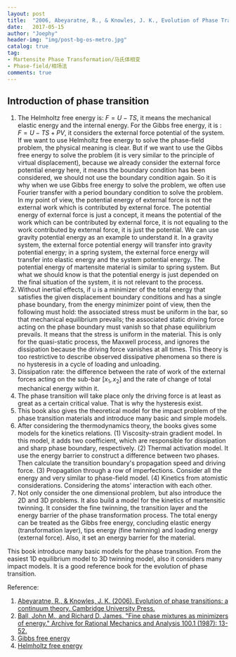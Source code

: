 ```yaml
---
layout: post
title:  "2006, Abeyaratne, R., & Knowles, J. K., Evolution of Phase Transition"
date:   2017-05-15
author: "Joephy"
header-img: "img/post-bg-os-metro.jpg"
catalog: true
tag:
- Martensite Phase Transformation/马氏体相变
- Phase-field/相场法
comments: true
---
```

Introduction of phase transition
-----------

1. The Helmholtz free energy is: $F = U - TS$, it means the mechanical elastic energy and the internal energy. For the Gibbs free energy, it is : $F = U - TS + PV$, it considers the external force potential of the system. If we want to use Helmholtz free energy to solve the phase-field problem, the physical meaning is clear. But if we want to use the Gibbs free energy to solve the problem (it is very similar to the principle of virtual displacement), because we already consider the external force potential energy here, it means the boundary condition has been considered, we should not use the boundary condition again. So it is why when we use Gibbs free energy to solve the problem, we often use Fourier transfer with a period boundary condition to solve the problem. In my point of view, the potential energy of external force is not the external work which is contributed by external force. The potential energy of external force is just a concept, it means the potential of the work which can be contributed by external force, it is not equaling to the work contributed by external force, it is just the potential. We can use gravity potential energy as an example to understand it. In a gravity system, the external force potential energy will transfer into gravity potential energy; in a spring system, the external force energy will transfer into elastic energy and the system potential energy. The potential energy of martensite material is similar to spring system. But what we should know is that the potential energy is just depended on the final situation of the system, it is not relevant to the process.
2. Without inertial effects, if u is a minimizer of the total energy that satisfies the given displacement boundary conditions and has a single phase boundary, from the energy minimizer point of view, then the following must hold: the associated stress must be uniform in the bar, so that mechanical equilibrium prevails; the associated static driving force acting on the phase boundary must vanish so that phase equilibrium prevails. It means that the stress is uniform in the material. This is only for the quasi-static process, the Maxwell process, and ignores the dissipation because the driving force vanishes at all times. This theory is too restrictive to describe observed dissipative phenomena so there is no hysteresis in a cycle of loading and unloading.
3. Dissipation rate: the difference between the rate of work of the external forces acting on the sub-bar $[x_1, x_2]$ and the rate of change of total mechanical energy within it.
4. The phase transition will take place only the driving force is at least as great as a certain critical value. That is why the hysteresis exist.
5. This book also gives the theoretical model for the impact problem of the phase transition materials and introduce many basic and simple models.
6. After considering the thermodynamics theory, the books gives some models for the kinetics relations. (1) Viscosity-strain gradient model. In this model, it adds two coefficient, which are responsible for dissipation and sharp phase boundary, respectively. (2) Thermal activation model. It use the energy barrier to construct a difference between two phases. Then calculate the transition boundary's propagation speed and driving force. (3) Propagation through a row of imperfections. Consider all the energy and very similar to phase-field model. (4) Kinetics from atomistic considerations. Considering the atoms' interaction with each other.
7. Not only consider the one dimensional problem, but also introduce the 2D and 3D problems. It also build a model for the kinetics of martensitic twinning. It consider the fine twinning, the transition layer and the energy barrier of the phase transformation process. The total energy can be treated as the Gibbs free energy, concluding elastic energy (transformation layer), tips energy (fine twinning) and loading energy (external force). Also, it set an energy barrier for the material.


This book introduce many basic models for the phase transition. From the easiest 1D equilibrium model to 3D twinning model, also it considers many impact models. It is a good reference book for the evolution of phase transition.

Reference:

1. [Abeyaratne, R., & Knowles, J. K. (2006). Evolution of phase transitions: a continuum theory. Cambridge University Press.](https://books.google.com.hk/books?hl=en&lr=&id=GFh4N8rWfS0C&oi=fnd&pg=PR13&dq=Evolution+of+phase+transitions&ots=iYYnje9wqw&sig=vkzvTdJvFFbPcpubtw3fkZgdov0&redir_esc=y#v=onepage&q=Evolution%20of%20phase%20transitions&f=false)
2. [Ball, John M., and Richard D. James. "Fine phase mixtures as minimizers of energy." Archive for Rational Mechanics and Analysis 100.1 (1987): 13-52.](http://download.springer.com/static/pdf/405/art%253A10.1007%252FBF00281246.pdf?originUrl=http%3A%2F%2Flink.springer.com%2Farticle%2F10.1007%2FBF00281246&token2=exp=1493264235~acl=%2Fstatic%2Fpdf%2F405%2Fart%25253A10.1007%25252FBF00281246.pdf%3ForiginUrl%3Dhttp%253A%252F%252Flink.springer.com%252Farticle%252F10.1007%252FBF00281246*~hmac=84b6ae1dfd20dac7cc4836705297548cea4a288cbb674499530da9c637d63b6d)
3. [Gibbs free energy](https://en.wikipedia.org/wiki/Gibbs_free_energy)
4. [Helmholtz free energy](https://en.wikipedia.org/wiki/Helmholtz_free_energy)


